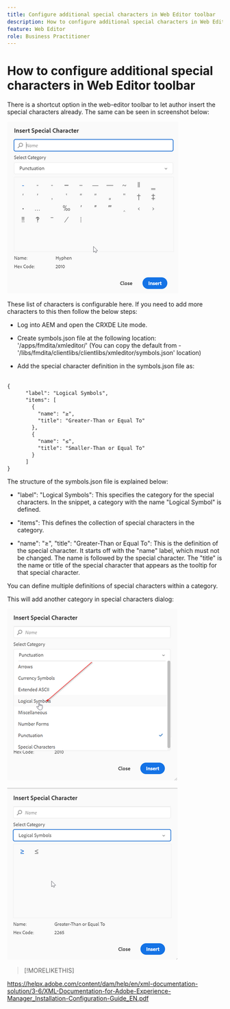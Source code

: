 ```yaml
---
title: Configure additional special characters in Web Editor toolbar
description: How to configure additional special characters in Web Editor toolbar
feature: Web Editor
role: Business Practitioner
---
```


# How to configure additional special characters in Web Editor toolbar

There is a shortcut option in the web-editor toolbar to let author insert the special characters already. 
The same can be seen in screenshot below:

![Special Characters](assets/special-chars.png)


These list of characters is configurable here. If you need to add more characters to this then follow the below steps:

+ Log into AEM and open the CRXDE Lite mode.

+ Create symbols.json file at the following location: '/apps/fmdita/xmleditor/' (You can copy the default from - '/libs/fmdita/clientlibs/clientlibs/xmleditor/symbols.json' location)

+ Add the special character definition in the symbols.json file as:
``` 

{
      "label": "Logical Symbols",
      "items": [
        {
          "name": "≥",
          "title": "Greater-Than or Equal To"
        },
        {
          "name": "≤",
          "title": "Smaller-Than or Equal To"
        }
      ]
}

``` 

The structure of the symbols.json file is explained below:

+ "label": "Logical Symbols": This specifies the category for the special characters. In the snippet, a category with the name "Logical Symbol" is defined.

+ "items": This defines the collection of special characters in the category.

+ "name": "≥", "title": "Greater-Than or Equal To": This is the definition of the special character. It starts off with the "name" label, which must not be changed. The name is followed by the special character. The "title" is the name or title of the special character that appears as the tooltip for that special character.

You can define multiple definitions of special characters within a category.

This will add another category in special characters dialog:

![Special Symbol Category](assets/special-char-category.png)

![Insert Special Character](assets/insert-special-char.png)

>[!MORELIKETHIS]

https://helpx.adobe.com/content/dam/help/en/xml-documentation-solution/3-6/XML-Documentation-for-Adobe-Experience-Manager_Installation-Configuration-Guide_EN.pdf
